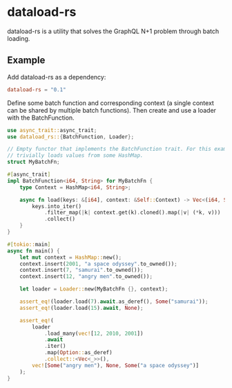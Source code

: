 # dataload-rs

dataload-rs is a utility that solves the GraphQL N+1 problem through batch loading.

## Example

Add dataload-rs as a dependency:

```toml
dataload-rs = "0.1"
```

Define some batch function and corresponding context (a single context can be
shared by multiple batch functions). Then create and use a loader with the BatchFunction.

```rust
use async_trait::async_trait;
use dataload_rs::{BatchFunction, Loader};

// Empty functor that implements the BatchFunction trait. For this example, it
// trivially loads values from some HashMap.
struct MyBatchFn;

#[async_trait]
impl BatchFunction<i64, String> for MyBatchFn {
    type Context = HashMap<i64, String>;

    async fn load(keys: &[i64], context: &Self::Context) -> Vec<(i64, String)> {
        keys.into_iter()
            .filter_map(|k| context.get(k).cloned().map(|v| (*k, v)))
            .collect()
    }
}

#[tokio::main]
async fn main() {
    let mut context = HashMap::new();
    context.insert(2001, "a space odyssey".to_owned());
    context.insert(7, "samurai".to_owned());
    context.insert(12, "angry men".to_owned());

    let loader = Loader::new(MyBatchFn {}, context);

    assert_eq!(loader.load(7).await.as_deref(), Some("samurai"));
    assert_eq!(loader.load(15).await, None);

    assert_eq!(
        loader
            .load_many(vec![12, 2010, 2001])
            .await
            .iter()
            .map(Option::as_deref)
            .collect::<Vec<_>>(),
        vec![Some("angry men"), None, Some("a space odyssey")]
    );
}
```
